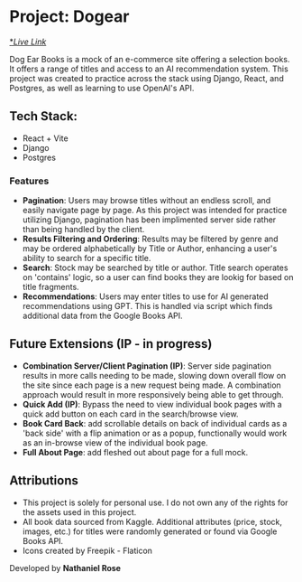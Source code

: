 # Project: Dogear

[**Live Link*]()

Dog Ear Books is a mock of an e-commerce site offering a selection books. It offers a range of titles and access to an AI recommendation system. This project was created to practice across the stack using Django, React, and Postgres, as well as learning to use OpenAI's API. 

## Tech Stack:
-   React + Vite
-   Django
-   Postgres

### Features
- **Pagination**: Users may browse titles without an endless scroll, and easily navigate page by page. As this project was intended for practice utilizing Django, pagination has been implimented server side rather than being handled by the client. 
- **Results Filtering and Ordering**: Results may be filtered by genre and may be ordered alphabetically by Title or Author, enhancing a user's ability to search for a specific title.
- **Search**: Stock may be searched by title or author. Title search operates on 'contains' logic, so a user can find books they are lookig for based on title fragments. 
- **Recommendations**: Users may enter titles to use for AI generated recommendations using GPT. This is handled via script which finds additional data from the Google Books API.

## Future Extensions (IP - in progress)
- **Combination Server/Client Pagination (IP)**: Server side pagination results in more calls needing to be made, slowing down overall flow on the site since each page is a new request being made. A combination approach would result in more responsively being able to get through.
- **Quick Add (IP)**: Bypass the need to view individual book pages with a quick add button on each card in the search/browse view.
- **Book Card Back**: add scrollable details on back of individual cards as a 'back side' with a flip animation or as a popup, functionally would work as an in-browse view of the individual book page.
- **Full About Page**: add fleshed out about page for a full mock.

## Attributions
- This project is solely for personal use. I do not own any of the rights for the assets used in this project.
- All book data sourced from Kaggle. Additional attributes (price, stock, images, etc.) for titles were randomly generated or found via Google Books API. 
- Icons created by Freepik - Flaticon


Developed by **Nathaniel Rose**
